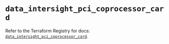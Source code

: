 # `data_intersight_pci_coprocessor_card`

Refer to the Terraform Registry for docs: [`data_intersight_pci_coprocessor_card`](https://registry.terraform.io/providers/ciscodevnet/intersight/1.0.71/docs/data-sources/pci_coprocessor_card).
